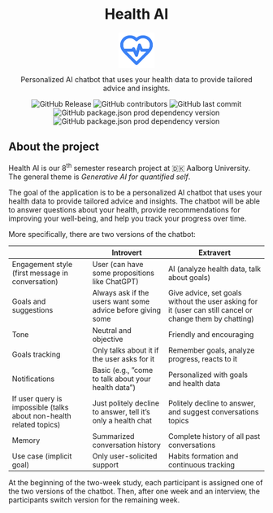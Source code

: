 <p align="center">
    <h1 align="center">Health AI</h1>
    <p align="center">
        <img align="center" width="70" src="./assets/icons/splash-icon.png"/>
    </p>
    <p align="center">
        Personalized AI chatbot that uses your health data to provide tailored advice and insights.
    </p>
</p>

<p align="center">
    <img alt="GitHub Release" src="https://img.shields.io/github/v/release/julien-wff/health-ai">
    <img alt="GitHub contributors" src="https://img.shields.io/github/contributors/julien-wff/health-ai">
    <img alt="GitHub last commit" src="https://img.shields.io/github/last-commit/julien-wff/health-ai">
    <img alt="GitHub package.json prod dependency version" src="https://img.shields.io/github/package-json/dependency-version/julien-wff/health-ai/expo">
    <img alt="GitHub package.json prod dependency version" src="https://img.shields.io/github/package-json/dependency-version/julien-wff/health-ai/react-native">
</p>

## About the project

Health AI is our 8<sup>th</sup> semester research project at 🇩🇰 Aalborg University. The general theme is _Generative
AI for quantified self_.

The goal of the application is to be a personalized AI chatbot that uses your health data to provide tailored advice and
insights. The chatbot will be able to answer questions about your health, provide recommendations for improving your
well-being, and help you track your progress over time.

More specifically, there are two versions of the chatbot:

|                                                                     | Introvert                                                     | Extravert                                                                                                |
|---------------------------------------------------------------------|---------------------------------------------------------------|----------------------------------------------------------------------------------------------------------|
| Engagement style (first message in conversation)                    | User (can have some propositions like ChatGPT)                | AI (analyze health data, talk about goals)                                                               |
| Goals and suggestions                                               | Always ask if the users want some advice before giving some   | Give advice, set goals without the user asking for it (user can still cancel or change them by chatting) |
| Tone                                                                | Neutral and objective                                         | Friendly and encouraging                                                                                 |
| Goals tracking                                                      | Only talks about it if the user asks for it                   | Remember goals, analyze progress, reacts to it                                                           |
| Notifications                                                       | Basic (e.g., ”come to talk about your health data”)           | Personalized with goals and health data                                                                  |
| If user query is impossible (talks about non-health related topics) | Just politely decline to answer, tell it’s only a health chat | Politely decline to answer, and suggest conversations topics                                             |
| Memory                                                              | Summarized conversation history                               | Complete history of all past conversations                                                               |
| Use case (implicit goal)                                            | Only user-solicited support                                   | Habits formation and continuous tracking                                                                 |

At the beginning of the two-week study, each participant is assigned one of the two versions of the chatbot. Then, after
one week and an interview, the participants switch version for the remaining week.
